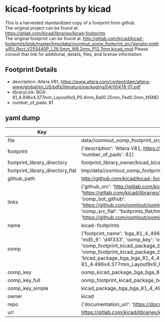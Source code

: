 # kicad-footprints by kicad  
This is a harvested standardized copy of a footprint from github.  
The original project can be found at:  
https://gitlab.com/kicad/libraries/kicad-footprints  
The original footprint can be found at:
http://gitlab.com/kicad/kicad-footprints/blob/master/tmp/data//oomlout_oomp_footprint_src/Varistor.pretty/RV_Rect_V25S440P_L26.5mm_W8.2mm_P12.7mm.kicad_mod
Please consult that link for additional, details, files, and license information.  
## Footprint Details
* description: Altera V81, https://www.altera.com/content/dam/altera-www/global/en_US/pdfs/literature/packaging/04r00478-01.pdf  
* libraryLink: BGA-81_4.496x4.377mm_Layout9x9_P0.4mm_Ball0.25mm_Pad0.2mm_NSMD  
* number_of_pads: 81  
## yaml dump  
| Key | Value |  
| --- | --- |  
| file | data//oomlout_oomp_footprint_src/kicad-footprints/Package_BGA.pretty/BGA-81_4.496x4.377mm_Layout9x9_P0.4mm_Ball0.25mm_Pad0.2mm_NSMD.kicad_mod |  
| footprint | {'description': 'Altera V81, https://www.altera.com/content/dam/altera-www/global/en_US/pdfs/literature/packaging/04r00478-01.pdf', 'libraryLink': 'BGA-81_4.496x4.377mm_Layout9x9_P0.4mm_Ball0.25mm_Pad0.2mm_NSMD', 'number_of_pads': 81} |  
| footprint_library_directory | footprint_library_owner/kicad_kicad-footprints/ |  
| footprint_library_directory_flat | tmp/data//oomlout_oomp_footprint_src/footprints_flat/kicad_package_bga_bga_81_4_496x4_377mm_layout9x9_p0_4mm_ball0_25mm_pad0_2mm_nsmd/working |  
| github_path | http://github.com/kicad/kicad-footprints/blob/master/tmp/data//oomlout_oomp_footprint_src/Package_BGA.pretty/BGA-81_4.496x4.377mm_Layout9x9_P0.4mm_Ball0.25mm_Pad0.2mm_NSMD.kicad_mod |  
| links | {'github_src': 'http://gitlab.com/kicad/kicad-footprints/blob/master/tmp/data//oomlout_oomp_footprint_src/Varistor.pretty/RV_Rect_V25S440P_L26.5mm_W8.2mm_P12.7mm.kicad_mod', 'github_src_repo': 'https://gitlab.com/kicad/libraries/kicad-footprints', 'oomp_bot': 'tmp/data//oomlout_oomp_footprint_src/footprints/kicad_package_bga_bga_81_4_496x4_377mm_layout9x9_p0_4mm_ball0_25mm_pad0_2mm_nsmd/working', 'oomp_bot_github': 'https://github.com/oomlout/oomlout_oomp_footprint_bot/tree/main/tmp/data//oomlout_oomp_footprint_src/footprints/kicad_package_bga_bga_81_4_496x4_377mm_layout9x9_p0_4mm_ball0_25mm_pad0_2mm_nsmd/working', 'oomp_src_flat': 'footprints_flat/tmp/data//oomlout_oomp_footprint_src/footprints_flat/kicad_package_bga_bga_81_4_496x4_377mm_layout9x9_p0_4mm_ball0_25mm_pad0_2mm_nsmd/working', 'oomp_src_flat_github': 'https://github.com/oomlout/oomlout_oomp_footprint_src/tree/main/tmp/data//oomlout_oomp_footprint_src/footprints_flat/kicad_package_bga_bga_81_4_496x4_377mm_layout9x9_p0_4mm_ball0_25mm_pad0_2mm_nsmd/working'} |  
| name | kicad-footprints |  
| oomp | {'footprint_name': 'bga_81_4_496x4_377mm_layout9x9_p0_4mm_ball0_25mm_pad0_2mm_nsmd', 'library_name': 'package_bga', 'md5': 'd4f333caeec02f241c6d460c9c6bed35', 'md5_10': 'd4f333caee', 'md5_5': 'd4f33', 'md5_6': 'd4f333', 'oomp_key': 'oomp_kicad_package_bga_bga_81_4_496x4_377mm_layout9x9_p0_4mm_ball0_25mm_pad0_2mm_nsmd', 'oomp_key_extra': 'oomp_footprint_kicad_package_bga_bga_81_4_496x4_377mm_layout9x9_p0_4mm_ball0_25mm_pad0_2mm_nsmd', 'oomp_key_full': 'oomp_footprint_kicad_package_bga_bga_81_4_496x4_377mm_layout9x9_p0_4mm_ball0_25mm_pad0_2mm_nsmd_d4f333', 'oomp_key_simple': 'kicad_package_bga_bga_81_4_496x4_377mm_layout9x9_p0_4mm_ball0_25mm_pad0_2mm_nsmd', 'original_filename': 'data//oomlout_oomp_footprint_src/kicad-footprints/Package_BGA.pretty/BGA-81_4.496x4.377mm_Layout9x9_P0.4mm_Ball0.25mm_Pad0.2mm_NSMD.kicad_mod', 'owner_name': 'kicad'} |  
| oomp_key | oomp_kicad_package_bga_bga_81_4_496x4_377mm_layout9x9_p0_4mm_ball0_25mm_pad0_2mm_nsmd |  
| oomp_key_full | oomp_footprint_kicad_package_bga_bga_81_4_496x4_377mm_layout9x9_p0_4mm_ball0_25mm_pad0_2mm_nsmd |  
| oomp_key_simple | kicad_package_bga_bga_81_4_496x4_377mm_layout9x9_p0_4mm_ball0_25mm_pad0_2mm_nsmd |  
| owner | kicad |  
| repo | {'documentation_url': 'https://docs.github.com/rest/repos/repos#get-a-repository', 'message': 'Not Found'} |  
| url | https://gitlab.com/kicad/libraries/kicad-footprints |  

